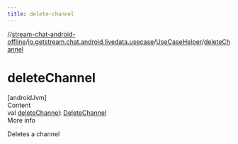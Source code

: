 ```yaml
---
title: delete-channel
---
```

//[stream-chat-android-offline](../../../index.md)/[io.getstream.chat.android.livedata.usecase](../index.md)/[UseCaseHelper](index.md)/[deleteChannel](deleteChannel.md)



# deleteChannel  
[androidJvm]  
Content  
val [deleteChannel](deleteChannel.md): [DeleteChannel](../DeleteChannel/index.md)  
More info  


Deletes a channel

  



